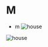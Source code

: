 # M
* m
![house](https://github.com/shiep18/EIS2020/blob/master/students/CaoJiaYang/house/house.jpg)

![house](https://github.com/shiep18/EIS2020/blob/master/students/CaoJiaYang/3D/mylogo.png)
